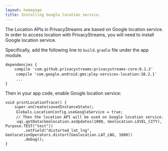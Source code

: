 ```yaml
---
layout: homepage
title: Installing Google location service.
---
```


The Location APIs in PrivacyStreams are based on Google location service.
In order to access location with PrivacyStreams, you will need to install Google location service.

Specifically, add the following line to `build.gradle` file under the app module.

<pre>
<code>dependencies {
    compile 'com.github.privacystreams:privacystreams-core:0.1.2'</code>
    <code class="highlight">compile 'com.google.android.gms:play-services-location:10.2.1'</code>
    <code>...
}</code>
</pre>

Then in your app code, enable Google location service:

<pre>
<code>void printLocationTrace() {
    super.onCreate(savedInstanceState);</code>
    <code class="highlight">Globals.LocationConfig.useGoogleService = true;</code>
    <code>// Then the location API will be used on Google location service.
     uqi.getData(Geolocation.asUpdates(1000, Geolocation.LEVEL_CITY), Purpose.TEST("test"))
        .setField("distorted_lat_lng", GeolocationOperators.distort(Geolocation.LAT_LNG, 1000))
        .debug();
}</code>
</pre>
